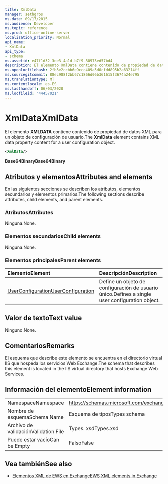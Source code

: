 ```yaml
---
title: XmlData
manager: sethgros
ms.date: 09/17/2015
ms.audience: Developer
ms.topic: reference
ms.prod: office-online-server
localization_priority: Normal
api_name:
- XmlData
api_type:
- schema
ms.assetid: e47f1d32-3ee3-4a1d-b7f9-80973ed57bd4
description: El elemento XmlData contiene contenido de propiedad de datos XML para un objeto de configuración de usuario.
ms.openlocfilehash: 2fb3e2ccbb6e9ccc409a5d0cfdd895b2a63214ff
ms.sourcegitcommit: 88ec988f2bb67c1866d06b361615f3674a24e795
ms.translationtype: MT
ms.contentlocale: es-ES
ms.lasthandoff: 06/03/2020
ms.locfileid: "44457021"
---
```

# <a name="xmldata"></a><span data-ttu-id="e7ee1-103">XmlData</span><span class="sxs-lookup"><span data-stu-id="e7ee1-103">XmlData</span></span>

<span data-ttu-id="e7ee1-104">El elemento **XMLDATA** contiene contenido de propiedad de datos XML para un objeto de configuración de usuario.</span><span class="sxs-lookup"><span data-stu-id="e7ee1-104">The **XmlData** element contains XML data property content for a user configuration object.</span></span> 
  
```XML
<XmlData/>
```

<span data-ttu-id="e7ee1-105">**Base64Binary**</span><span class="sxs-lookup"><span data-stu-id="e7ee1-105">**Base64Binary**</span></span>

## <a name="attributes-and-elements"></a><span data-ttu-id="e7ee1-106">Atributos y elementos</span><span class="sxs-lookup"><span data-stu-id="e7ee1-106">Attributes and elements</span></span>

<span data-ttu-id="e7ee1-107">En las siguientes secciones se describen los atributos, elementos secundarios y elementos primarios.</span><span class="sxs-lookup"><span data-stu-id="e7ee1-107">The following sections describe attributes, child elements, and parent elements.</span></span>
  
### <a name="attributes"></a><span data-ttu-id="e7ee1-108">Atributos</span><span class="sxs-lookup"><span data-stu-id="e7ee1-108">Attributes</span></span>

<span data-ttu-id="e7ee1-109">Ninguna.</span><span class="sxs-lookup"><span data-stu-id="e7ee1-109">None.</span></span>
  
### <a name="child-elements"></a><span data-ttu-id="e7ee1-110">Elementos secundarios</span><span class="sxs-lookup"><span data-stu-id="e7ee1-110">Child elements</span></span>

<span data-ttu-id="e7ee1-111">Ninguna.</span><span class="sxs-lookup"><span data-stu-id="e7ee1-111">None.</span></span>
  
### <a name="parent-elements"></a><span data-ttu-id="e7ee1-112">Elementos principales</span><span class="sxs-lookup"><span data-stu-id="e7ee1-112">Parent elements</span></span>

|<span data-ttu-id="e7ee1-113">**Elemento**</span><span class="sxs-lookup"><span data-stu-id="e7ee1-113">**Element**</span></span>|<span data-ttu-id="e7ee1-114">**Descripción**</span><span class="sxs-lookup"><span data-stu-id="e7ee1-114">**Description**</span></span>|
|:-----|:-----|
|[<span data-ttu-id="e7ee1-115">UserConfiguration</span><span class="sxs-lookup"><span data-stu-id="e7ee1-115">UserConfiguration</span></span>](userconfiguration.md) <br/> |<span data-ttu-id="e7ee1-116">Define un objeto de configuración de usuario único.</span><span class="sxs-lookup"><span data-stu-id="e7ee1-116">Defines a single user configuration object.</span></span>  <br/> |
   
## <a name="text-value"></a><span data-ttu-id="e7ee1-117">Valor de texto</span><span class="sxs-lookup"><span data-stu-id="e7ee1-117">Text value</span></span>

<span data-ttu-id="e7ee1-118">Ninguno.</span><span class="sxs-lookup"><span data-stu-id="e7ee1-118">None.</span></span>
  
## <a name="remarks"></a><span data-ttu-id="e7ee1-119">Comentarios</span><span class="sxs-lookup"><span data-stu-id="e7ee1-119">Remarks</span></span>

<span data-ttu-id="e7ee1-120">El esquema que describe este elemento se encuentra en el directorio virtual IIS que hospeda los servicios Web Exchange.</span><span class="sxs-lookup"><span data-stu-id="e7ee1-120">The schema that describes this element is located in the IIS virtual directory that hosts Exchange Web Services.</span></span>
  
## <a name="element-information"></a><span data-ttu-id="e7ee1-121">Información del elemento</span><span class="sxs-lookup"><span data-stu-id="e7ee1-121">Element information</span></span>

|||
|:-----|:-----|
|<span data-ttu-id="e7ee1-122">Namespace</span><span class="sxs-lookup"><span data-stu-id="e7ee1-122">Namespace</span></span>  <br/> |https://schemas.microsoft.com/exchange/services/2006/types  <br/> |
|<span data-ttu-id="e7ee1-123">Nombre de esquema</span><span class="sxs-lookup"><span data-stu-id="e7ee1-123">Schema Name</span></span>  <br/> |<span data-ttu-id="e7ee1-124">Esquema de tipos</span><span class="sxs-lookup"><span data-stu-id="e7ee1-124">Types schema</span></span>  <br/> |
|<span data-ttu-id="e7ee1-125">Archivo de validación</span><span class="sxs-lookup"><span data-stu-id="e7ee1-125">Validation File</span></span>  <br/> |<span data-ttu-id="e7ee1-126">Types. xsd</span><span class="sxs-lookup"><span data-stu-id="e7ee1-126">Types.xsd</span></span>  <br/> |
|<span data-ttu-id="e7ee1-127">Puede estar vacío</span><span class="sxs-lookup"><span data-stu-id="e7ee1-127">Can be Empty</span></span>  <br/> |<span data-ttu-id="e7ee1-128">Falso</span><span class="sxs-lookup"><span data-stu-id="e7ee1-128">False</span></span>  <br/> |
   
## <a name="see-also"></a><span data-ttu-id="e7ee1-129">Vea también</span><span class="sxs-lookup"><span data-stu-id="e7ee1-129">See also</span></span>

- [<span data-ttu-id="e7ee1-130">Elementos XML de EWS en Exchange</span><span class="sxs-lookup"><span data-stu-id="e7ee1-130">EWS XML elements in Exchange</span></span>](ews-xml-elements-in-exchange.md)

